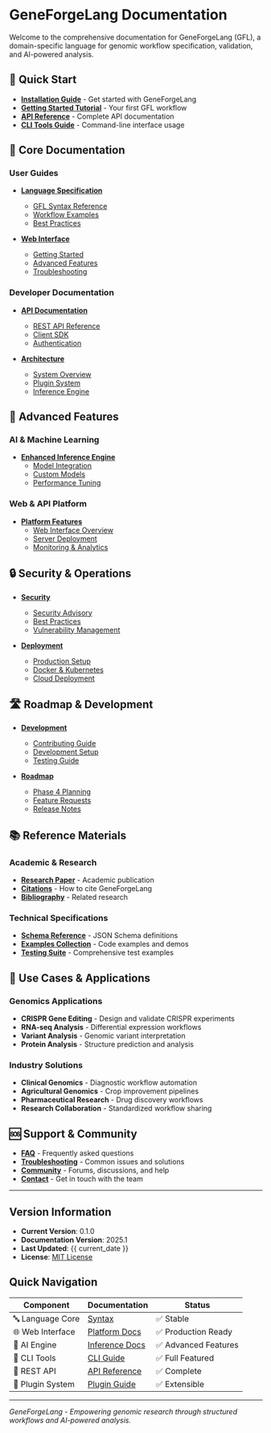 # GeneForgeLang Documentation

Welcome to the comprehensive documentation for GeneForgeLang (GFL), a domain-specific language for genomic workflow specification, validation, and AI-powered analysis.

## 🚀 Quick Start

- **[Installation Guide](installation.md)** - Get started with GeneForgeLang
- **[Getting Started Tutorial](tutorial.md)** - Your first GFL workflow
- **[API Reference](API_REFERENCE.md)** - Complete API documentation
- **[CLI Tools Guide](cli.md)** - Command-line interface usage

## 📖 Core Documentation

### User Guides
- **[Language Specification](language/)**
  - [GFL Syntax Reference](language/syntax.md)
  - [Workflow Examples](language/examples.md)
  - [Best Practices](language/best-practices.md)

- **[Web Interface](web-interface/)**
  - [Getting Started](web-interface/getting-started.md)
  - [Advanced Features](web-interface/advanced-features.md)
  - [Troubleshooting](web-interface/troubleshooting.md)

### Developer Documentation
- **[API Documentation](api/)**
  - [REST API Reference](API_REFERENCE.md)
  - [Client SDK](api/client-sdk.md)
  - [Authentication](api/authentication.md)

- **[Architecture](architecture/)**
  - [System Overview](architecture/overview.md)
  - [Plugin System](architecture/plugins.md)
  - [Inference Engine](architecture/inference.md)

## 🔬 Advanced Features

### AI & Machine Learning
- **[Enhanced Inference Engine](inference/)**
  - [Model Integration](ENHANCED_INFERENCE_SUMMARY.md)
  - [Custom Models](inference/custom-models.md)
  - [Performance Tuning](inference/performance.md)

### Web & API Platform
- **[Platform Features](platform/)**
  - [Web Interface Overview](WEB_API_IMPLEMENTATION_SUMMARY.md)
  - [Server Deployment](platform/deployment.md)
  - [Monitoring & Analytics](platform/monitoring.md)

## 🔒 Security & Operations

- **[Security](security/)**
  - [Security Advisory](SECURITY_ADVISORY.md)
  - [Best Practices](security/best-practices.md)
  - [Vulnerability Management](security/vulnerability-management.md)

- **[Deployment](deployment/)**
  - [Production Setup](deployment/production.md)
  - [Docker & Kubernetes](deployment/containers.md)
  - [Cloud Deployment](deployment/cloud.md)

## 🛣️ Roadmap & Development

- **[Development](development/)**
  - [Contributing Guide](../CONTRIBUTING.md)
  - [Development Setup](development/setup.md)
  - [Testing Guide](development/testing.md)

- **[Roadmap](roadmap/)**
  - [Phase 4 Planning](PHASE_4_PLANNING.md)
  - [Feature Requests](roadmap/feature-requests.md)
  - [Release Notes](../CHANGELOG.md)

## 📚 Reference Materials

### Academic & Research
- **[Research Paper](../paper.md)** - Academic publication
- **[Citations](../CITATION.cff)** - How to cite GeneForgeLang
- **[Bibliography](../paper.bib)** - Related research

### Technical Specifications
- **[Schema Reference](../schema/)** - JSON Schema definitions
- **[Examples Collection](../examples/)** - Code examples and demos
- **[Testing Suite](../tests/)** - Comprehensive test examples

## 🎯 Use Cases & Applications

### Genomics Applications
- **CRISPR Gene Editing** - Design and validate CRISPR experiments
- **RNA-seq Analysis** - Differential expression workflows
- **Variant Analysis** - Genomic variant interpretation
- **Protein Analysis** - Structure prediction and analysis

### Industry Solutions
- **Clinical Genomics** - Diagnostic workflow automation
- **Agricultural Genomics** - Crop improvement pipelines
- **Pharmaceutical Research** - Drug discovery workflows
- **Research Collaboration** - Standardized workflow sharing

## 🆘 Support & Community

- **[FAQ](support/faq.md)** - Frequently asked questions
- **[Troubleshooting](support/troubleshooting.md)** - Common issues and solutions
- **[Community](support/community.md)** - Forums, discussions, and help
- **[Contact](support/contact.md)** - Get in touch with the team

---

## Version Information

- **Current Version**: 0.1.0
- **Documentation Version**: 2025.1
- **Last Updated**: {{ current_date }}
- **License**: [MIT License](../license)

## Quick Navigation

| Component | Documentation | Status |
|-----------|---------------|--------|
| 🔤 Language Core | [Syntax](language/syntax.md) | ✅ Stable |
| 🌐 Web Interface | [Platform Docs](WEB_API_IMPLEMENTATION_SUMMARY.md) | ✅ Production Ready |
| 🤖 AI Engine | [Inference Docs](ENHANCED_INFERENCE_SUMMARY.md) | ✅ Advanced Features |
| 🔧 CLI Tools | [CLI Guide](cli.md) | ✅ Full Featured |
| 📡 REST API | [API Reference](API_REFERENCE.md) | ✅ Complete |
| 🔌 Plugin System | [Plugin Guide](architecture/plugins.md) | ✅ Extensible |

---

*GeneForgeLang - Empowering genomic research through structured workflows and AI-powered analysis.*
